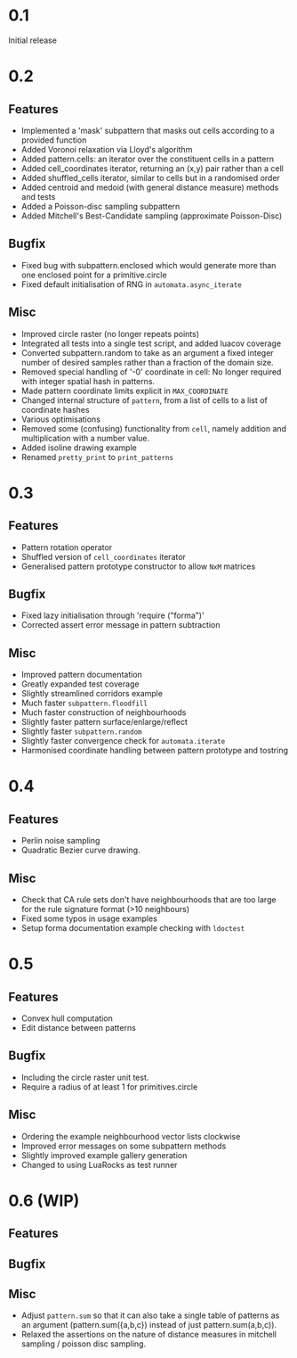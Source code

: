 # 0.1
Initial release

# 0.2

## Features
- Implemented a 'mask' subpattern that masks out cells according to a provided
  function
- Added Voronoi relaxation via Lloyd's algorithm
- Added pattern.cells: an iterator over the constituent cells in a pattern
- Added cell_coordinates iterator, returning an (x,y) pair rather than a cell
- Added shuffled_cells iterator, similar to cells but in a randomised order
- Added centroid and medoid (with general distance measure) methods and tests
- Added a Poisson-disc sampling subpattern
- Added Mitchell's Best-Candidate sampling (approximate Poisson-Disc)

## Bugfix
- Fixed bug with subpattern.enclosed which would generate more than one enclosed
  point for a primitive.circle
- Fixed default initialisation of RNG in `automata.async_iterate`

## Misc
- Improved circle raster (no longer repeats points)
- Integrated all tests into a single test script, and added luacov coverage
- Converted subpattern.random to take as an argument a fixed integer number of
  desired samples rather than a fraction of the domain size.
- Removed special handling of '-0' coordinate in cell: No longer required with
  integer spatial hash in patterns.
- Made pattern coordinate limits explicit in `MAX_COORDINATE`
- Changed internal structure of `pattern`, from a list of cells to a list of
  coordinate hashes
- Various optimisations
- Removed some (confusing) functionality from `cell`, namely addition and
  multiplication with a number value.
- Added isoline drawing example
- Renamed `pretty_print` to `print_patterns`

# 0.3

## Features
- Pattern rotation operator
- Shuffled version of `cell_coordinates` iterator
- Generalised pattern prototype constructor to allow `NxM` matrices 

## Bugfix
- Fixed lazy initialisation through 'require ("forma")'
- Corrected assert error message in pattern subtraction

## Misc
- Improved pattern documentation
- Greatly expanded test coverage
- Slightly streamlined corridors example
- Much faster `subpattern.floodfill`
- Much faster construction of neighbourhoods
- Slightly faster pattern surface/enlarge/reflect
- Slightly faster `subpattern.random`
- Slightly faster convergence check for `automata.iterate`
- Harmonised coordinate handling between pattern prototype and tostring
  

# 0.4

## Features
- Perlin noise sampling
- Quadratic Bezier curve drawing.

## Misc
 - Check that CA rule sets don't have neighbourhoods that are too large for 
   the rule signature format (>10 neighbours)
 - Fixed some typos in usage examples
 - Setup forma documentation example checking with `ldoctest`

# 0.5

## Features
 - Convex hull computation
 - Edit distance between patterns

## Bugfix
 - Including the circle raster unit test.
 - Require a radius of at least 1 for primitives.circle

## Misc
 - Ordering the example neighbourhood vector lists clockwise
 - Improved error messages on some subpattern methods
 - Slightly improved example gallery generation
 - Changed to using LuaRocks as test runner

# 0.6 (WIP)

## Features

## Bugfix

## Misc
 - Adjust `pattern.sum` so that it can also take a single table of patterns as
   an argument (pattern.sum({a,b,c}) instead of just pattern.sum(a,b,c)).
 - Relaxed the assertions on the nature of distance measures in mitchell
   sampling / poisson disc sampling.

